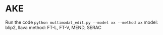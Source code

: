 # AKE

Run the code
`
python multimodal_edit.py --model xx --method xx
`
model: blip2, llava
method: FT-L, FT-V, MEND, SERAC
